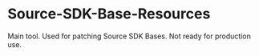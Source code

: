 # Source-SDK-Base-Resources
Main tool. Used for patching Source SDK Bases. Not ready for production use.
